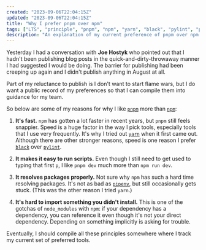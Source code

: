 ```yaml
---
created: "2023-09-06T22:04:15Z"
updated: "2023-09-06T22:04:15Z"
title: "Why I prefer pnpm over npm"
tags: ["LTS", "principle", "pnpm", "npm", "yarn", "black", "pylint", "pipenv"]
description: "An explanation of my current preference of pnpm over npm."
---
```


Yesterday I had a conversation with **Joe Hostyk** who pointed out that I hadn't been publishing blog posts in the quick-and-dirty-throwaway manner I had suggested I would be doing. The barrier for publishing had been creeping up again and I didn't publish anything in August at all.

Part of my reluctance to publish is I don't want to start flame wars, but I do want a public record of my preferences so that I can compile them into guidance for my team.

So below are some of my reasons for why I like [`pnpm`](https://pnpm.io/) more than [`npm`](https://www.npmjs.com/):

1. **It's fast.** `npm` has gotten a lot faster in recent years, but `pnpm` still feels snappier. Speed is a huge factor in the way I pick tools, especially tools that I use very frequently. It's why I tried out [`yarn`](https://yarnpkg.com/) when it first came out. Although there are other stronger reasons, speed is one reason I prefer [`black`](https://github.com/psf/black) over [`pylint`](https://github.com/pylint-dev/pylint).

2. **It makes it easy to run scripts.** Even though I still need to get used to typing that first `p`, I like `pnpm dev` much more than `npm run dev`.

3. **It resolves packages properly.** Not sure why `npm` has such a hard time resolving packages. It's not as bad as [`pipenv`](https://pipenv.pypa.io/en/latest/), but still occasionally gets stuck. (This was the other reason I tried `yarn`.)

4. **It's hard to import something you didn't install.** This is one of the gotchas of `node_modules` with `npm`: if your dependency has a dependency, you can reference it even though it's not your direct dependency. Depending on something implicitly is asking for trouble.

Eventually, I should compile all these principles somewhere where I track my current set of preferred tools.
